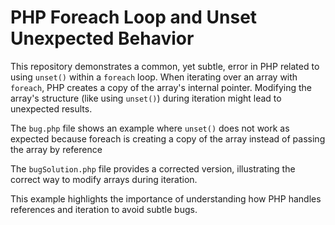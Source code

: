 # PHP Foreach Loop and Unset Unexpected Behavior

This repository demonstrates a common, yet subtle, error in PHP related to using `unset()` within a `foreach` loop.  When iterating over an array with `foreach`, PHP creates a copy of the array's internal pointer. Modifying the array's structure (like using `unset()`) during iteration might lead to unexpected results.

The `bug.php` file shows an example where `unset()` does not work as expected because foreach is creating a copy of the array instead of passing the array by reference

The `bugSolution.php` file provides a corrected version, illustrating the correct way to modify arrays during iteration.

This example highlights the importance of understanding how PHP handles references and iteration to avoid subtle bugs.